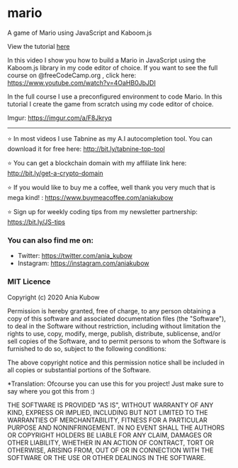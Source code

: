# mario
A game of Mario using JavaScript and Kaboom.js

View the tutorial [here](https://youtu.be/2nucjefSr6I)

In this video I show you how to build a Mario in JavaScript using the Kaboom.js library in my code editor of choice. If you want to see the full course on  @freeCodeCamp.org  , click here: https://www.youtube.com/watch?v=4OaHB0JbJDI

In the full course I use a preconfigured environment to code Mario. In this tutorial I create the game from scratch using my code editor of choice. 

Imgur: https://imgur.com/a/F8Jkryq

___
⭐ In most videos I use Tabnine as my A.I autocompletion tool. You can download it for free here: http://bit.ly/tabnine-top-tool

⭐ You can get a blockchain domain with my affiliate link here: http://bit.ly/get-a-crypto-domain

⭐ If you would like to buy me a coffee, well thank you very much that is mega kind! : https://www.buymeacoffee.com/aniakubow

⭐ Sign up for weekly coding tips from my newsletter partnership: https://bit.ly/JS-tips

### You can also find me on:
* Twitter: https://twitter.com/ania_kubow
* Instagram: https://instagram.com/aniakubow


### MIT Licence

Copyright (c) 2020 Ania Kubow

Permission is hereby granted, free of charge, to any person obtaining a copy of this software and associated documentation files (the "Software"), to deal in the Software without restriction, including without limitation the rights to use, copy, modify, merge, publish, distribute, sublicense, and/or sell copies of the Software, and to permit persons to whom the Software is furnished to do so, subject to the following conditions:

The above copyright notice and this permission notice shall be included in all copies or substantial portions of the Software.

*Translation: Ofcourse you can use this for you project! Just make sure to say where you got this from :)

THE SOFTWARE IS PROVIDED "AS IS", WITHOUT WARRANTY OF ANY KIND, EXPRESS OR IMPLIED, INCLUDING BUT NOT LIMITED TO THE WARRANTIES OF MERCHANTABILITY, FITNESS FOR A PARTICULAR PURPOSE AND NONINFRINGEMENT. IN NO EVENT SHALL THE AUTHORS OR COPYRIGHT HOLDERS BE LIABLE FOR ANY CLAIM, DAMAGES OR OTHER LIABILITY, WHETHER IN AN ACTION OF CONTRACT, TORT OR OTHERWISE, ARISING FROM, OUT OF OR IN CONNECTION WITH THE SOFTWARE OR THE USE OR OTHER DEALINGS IN THE SOFTWARE.
